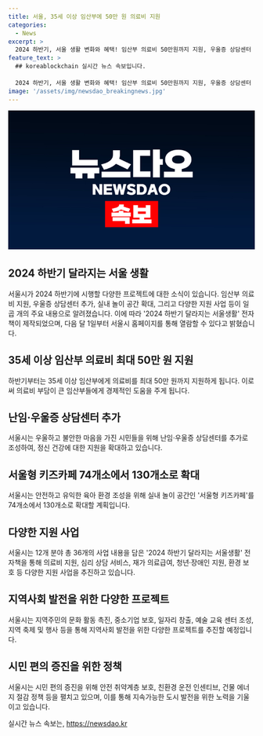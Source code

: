 ```yaml
---
title: 서울, 35세 이상 임산부에 50만 원 의료비 지원
categories:
  - News
excerpt: >
  2024 하반기, 서울 생활 변화와 혜택! 임산부 의료비 50만원까지 지원, 우울증 상담센터 증설, 서울형 키즈카페 130곳 확대, 마음투자 지원 사업 등 다양한 혜택 및 프로그램 제공. 전자책은 서울시 홈페이지에서 내일부터 열람 가능하며, 재가 의료급여 확대, 교육 및 환경정책 강화 등으로 시민들의 편의와 안전 증진에 힘을 기울이고 있음. 더불어 중소기업 지원 등 경제 지원책도 마련.
feature_text: >
  ## koreablockchain 실시간 뉴스 속보입니다.

  2024 하반기, 서울 생활 변화와 혜택! 임산부 의료비 50만원까지 지원, 우울증 상담센터 증설, 서울형 키즈카페 130곳 확대, 마음투자 지원 사업 등 다양한 혜택 및 프로그램 제공. 전자책은 서울시 홈페이지에서 내일부터 열람 가능하며, 재가 의료급여 확대, 교육 및 환경정책 강화 등으로 시민들의 편의와 안전 증진에 힘을 기울이고 있음. 더불어 중소기업 지원 등 경제 지원책도 마련.
image: '/assets/img/newsdao_breakingnews.jpg'
---
```


<p><img src="/assets/img/newsdao_breakingnews.jpg" alt="koreablockchain 속보" /></p>

<h2 data-ke-size="size26">2024 하반기 달라지는 서울 생활</h2>

<p data-ke-size="size16">서울시가 2024 하반기에 시행할 다양한 프로젝트에 대한 소식이 있습니다. 임산부 의료비 지원, 우울증 상담센터 추가, 실내 놀이 공간 확대, 그리고 다양한 지원 사업 등이 일곱 개의 주요 내용으로 알려졌습니다. 이에 따라 '2024 하반기 달라지는 서울생활' 전자책이 제작되었으며, 다음 달 1일부터 서울시 홈페이지를 통해 열람할 수 있다고 밝혔습니다.</p>

<h2 data-ke-size="size24">35세 이상 임산부 의료비 최대 50만 원 지원</h2>

<p data-ke-size="size16">하반기부터는 35세 이상 임산부에게 의료비를 최대 50만 원까지 지원하게 됩니다. 이로써 의료비 부담이 큰 임산부들에게 경제적인 도움을 주게 됩니다.</p>

<h2 data-ke-size="size24">난임·우울증 상담센터 추가</h2>

<p data-ke-size="size16">서울시는 우울하고 불안한 마음을 가진 시민들을 위해 난임·우울증 상담센터를 추가로 조성하여, 정신 건강에 대한 지원을 확대하고 있습니다.</p>

<h2 data-ke-size="size24">서울형 키즈카페 74개소에서 130개소로 확대</h2>

<p data-ke-size="size16">서울시는 안전하고 유익한 육아 환경 조성을 위해 실내 놀이 공간인 '서울형 키즈카페'를 74개소에서 130개소로 확대할 계획입니다.</p>

<h2 data-ke-size="size24">다양한 지원 사업</h2>

<p data-ke-size="size16">서울시는 12개 분야 총 36개의 사업 내용을 담은 '2024 하반기 달라지는 서울생활' 전자책을 통해 의료비 지원, 심리 상담 서비스, 재가 의료급여, 청년·장애인 지원, 환경 보호 등 다양한 지원 사업을 추진하고 있습니다.</p>

<h2 data-ke-size="size24">지역사회 발전을 위한 다양한 프로젝트</h2>

<p data-ke-size="size16">서울시는 지역주민의 문화 활동 촉진, 중소기업 보호, 일자리 창출, 예술 교육 센터 조성, 지역 축제 및 행사 등을 통해 지역사회 발전을 위한 다양한 프로젝트를 추진할 예정입니다.</p>

<h2 data-ke-size="size24">시민 편의 증진을 위한 정책</h2>

<p data-ke-size="size16">서울시는 시민 편의 증진을 위해 안전 취약계층 보호, 친환경 운전 인센티브, 건물 에너지 절감 정책 등을 펼치고 있으며, 이를 통해 지속가능한 도시 발전을 위한 노력을 기울이고 있습니다.</p>
실시간 뉴스 속보는, <a href="https://newsdao.kr" rel="dofollow">https://newsdao.kr</a>


